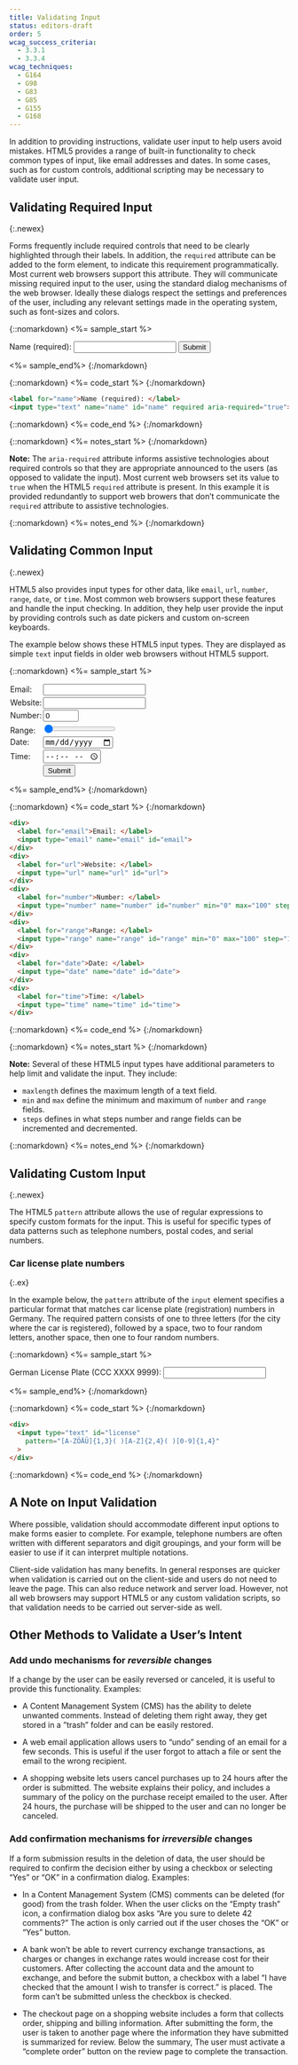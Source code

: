 ```yaml
---
title: Validating Input
status: editors-draft
order: 5
wcag_success_criteria:
  - 3.3.1
  - 3.3.4
wcag_techniques:
  - G164
  - G98
  - G83
  - G85
  - G155
  - G168
---
```


In addition to providing instructions, validate user input to help users avoid mistakes. HTML5 provides a range of built-in functionality to check common types of input, like email addresses and dates. In some cases, such as for custom controls, additional scripting may be necessary to validate user input.

## Validating Required Input
{:.newex}

Forms frequently include required controls that need to be clearly highlighted through their labels. In addition, the `required` attribute can be added to the form element, to indicate this requirement programmatically. Most current web browsers support this attribute. They will communicate missing required input to the user, using the standard dialog mechanisms of the web browser. Ideally these dialogs respect the settings and preferences of the user, including any relevant settings made in the operating system, such as font-sizes and colors.

{::nomarkdown}
<%= sample_start %>

<form method="post" action="#">
  <div>
    <label for="name">Name (required): </label> <input type="text" name="name" id="name" required aria-required="true">
		<input type="submit" value="Submit">
	</div>
</form>

<%= sample_end%>
{:/nomarkdown}

{::nomarkdown}
<%= code_start %>
{:/nomarkdown}

~~~ html
<label for="name">Name (required): </label>
<input type="text" name="name" id="name" required aria-required="true">
~~~

{::nomarkdown}
<%= code_end %>
{:/nomarkdown}

{::nomarkdown}
<%= notes_start %>
{:/nomarkdown}

**Note:** The `aria-required` attribute informs assistive technologies about required controls so that they are appropriate announced to the users (as opposed to validate the input). Most current web browsers set its value to `true` when the HTML5 `required` attribute is present. In this example it is provided redundantly to support web browers that don’t communicate the `required` attribute to assistive technologies.

{::nomarkdown}
<%= notes_end %>
{:/nomarkdown}

## Validating Common Input
{:.newex}

HTML5 also provides input types for other data, like `email`, `url`, `number`, `range`, `date`, or `time`. Most common web browsers support these features and handle the input checking. In addition, they help user provide the input by providing controls such as date pickers and custom on-screen keyboards.

The example below shows these HTML5 input types. They are displayed as simple `text` input fields in older web browsers without HTML5 support.

{::nomarkdown}
<%= sample_start %>

<form method="post" action="#" id="valform">
  <div>
    <div><label for="email">Email: </label></div>
    <div><input type="email" name="email" id="email"></div>
  </div>
  <div>
    <div><label for="url">Website: </label></div>
    <div><input type="url" name="url" id="url"></div>
  </div>
  <div>
    <div><label for="number">Number: </label></div>
    <div><input type="number" name="number" id="number" min="0" max="100" step="10" value="0"></div>
  </div>
  <div>
    <div><label for="range">Range: </label></div>
    <div><input type="range" name="range" id="range" min="0" max="100" step="10" value="0"></div>
  </div>
  <div>
    <div><label for="date">Date: </label></div>
    <div><input type="date" name="date" id="date"></div>
  </div>
  <div>
    <div><label for="time">Time: </label></div>
    <div><input type="time" name="time" id="time"></div>
  </div>
  <div>
    <div></div>
    <div><input type="submit" value="Submit"></div>
  </div>
</form>

<style>
  #valform {display:table}
  #valform>div {display:table-row}
  #valform>div>div {display:table-cell; padding: .1em;}
</style>

<%= sample_end%>
{:/nomarkdown}

{::nomarkdown}
<%= code_start %>
{:/nomarkdown}

~~~ html
<div>
  <label for="email">Email: </label>
  <input type="email" name="email" id="email">
</div>
<div>
  <label for="url">Website: </label>
  <input type="url" name="url" id="url">
</div>
<div>
  <label for="number">Number: </label>
  <input type="number" name="number" id="number" min="0" max="100" step="10" value="0">
</div>
<div>
  <label for="range">Range: </label>
  <input type="range" name="range" id="range" min="0" max="100" step="10" value="0">
</div>
<div>
  <label for="date">Date: </label>
  <input type="date" name="date" id="date">
</div>
<div>
  <label for="time">Time: </label>
  <input type="time" name="time" id="time">
</div>
~~~

{::nomarkdown}
<%= code_end %>
{:/nomarkdown}

{::nomarkdown}
<%= notes_start %>
{:/nomarkdown}

**Note:** Several of these HTML5 input types have additional parameters to help limit and validate the input. They include:

* `maxlength` defines the maximum length of a text field.
* `min` and `max` define the minimum and maximum of `number` and `range` fields.
* `steps` defines in what steps number and range fields can be incremented and decremented.

{::nomarkdown}
<%= notes_end %>
{:/nomarkdown}

## Validating Custom Input
{:.newex}

The HTML5 `pattern` attribute allows the use of regular expressions to specify custom formats for the input. This is useful for specific types of data patterns such as telephone numbers, postal codes, and serial numbers.

### Car license plate numbers
{:.ex}

In the example below, the `pattern` attribute of the `input` element specifies a particular format that matches car license plate (registration) numbers in Germany. The required pattern consists of one to three letters (for the city where the car is registered), followed by a space, two to four random letters, another space, then one to four random numbers.

{::nomarkdown}
<%= sample_start %>

<form method="post" action="#">
  <div>
    <label for="license">German License Plate (CCC XXXX 9999):</label> <input type="text" id="license" pattern="[A-ZÖÄÜ]{1,3}( )[A-Z]{2,4}( )[0-9]{1,4}" />
  </div>
  <div>
  </div>
</form>

<%= sample_end%>
{:/nomarkdown}

{::nomarkdown}
<%= code_start %>
{:/nomarkdown}

~~~ html
<div>
  <input type="text" id="license"
    pattern="[A-ZÖÄÜ]{1,3}( )[A-Z]{2,4}( )[0-9]{1,4}"
  >
</div>
~~~

{::nomarkdown}
<%= code_end %>
{:/nomarkdown}

## A Note on Input Validation

Where possible, validation should accommodate different input options to make forms easier to complete. For example, telephone numbers are often written with different separators and digit groupings, and your form will be easier to use if it can interpret multiple notations.

Client-side validation has many benefits. In general responses are quicker when validation is carried out on the client-side and users do not need to leave the page. This can also reduce network and server load. However, not all web browsers may support HTML5 or any custom validation scripts, so that validation needs to be carried out server-side as well.

## Other Methods to Validate a User’s Intent

### Add undo mechanisms for _reversible_ changes

If a change by the user can be easily reversed or canceled, it is useful to provide this functionality. Examples:

* A Content Management System (CMS) has the ability to delete unwanted comments. Instead of deleting them right away, they get stored in a ”trash” folder and can be easily restored.

* A web email application allows users to “undo” sending of an email for a few seconds. This is useful if the user forgot to attach a file or sent the email to the wrong recipient.

* A shopping website lets users cancel purchases up to 24 hours after the order is submitted. The website explains their policy, and includes a summary of the policy on the purchase receipt emailed to the user. After 24 hours, the purchase will be shipped to the user and can no longer be canceled.

### Add confirmation mechanisms for _irreversible_ changes

If a form submission results in the deletion of data, the user should be required to confirm the decision either by using a checkbox or selecting “Yes” or “OK” in a confirmation dialog. Examples:

* In a Content Management System (CMS) comments can be deleted (for good) from the trash folder. When the user clicks on the “Empty trash” icon, a confirmation dialog box asks “Are you sure to delete 42 comments?” The action is only carried out if the user choses the “OK” or “Yes” button.

* A bank won’t be able to revert currency exchange transactions, as charges or changes in exchange rates would increase cost for their customers. After collecting the account data and the amount to exchange, and before the submit button, a checkbox with a label “I have checked that the amount I wish to transfer is correct.” is placed. The form can’t be submitted unless the checkbox is checked.

* The checkout page on a shopping website includes a form that collects order, shipping and billing information. After submitting the form, the user is taken to another page where the information they have submitted is summarized for review. Below the summary, The user must activate a “complete order” button on the review page to complete the transaction.

